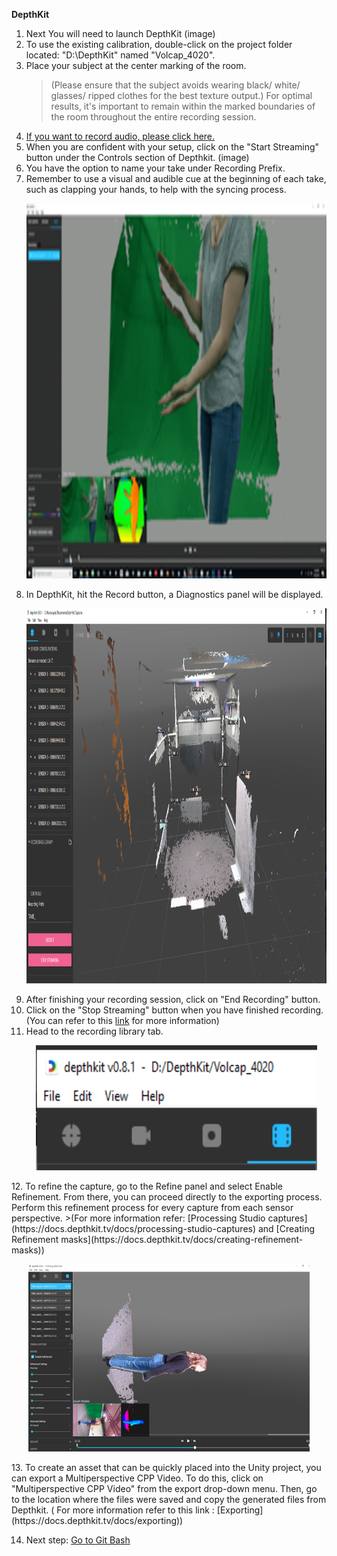  **DepthKit**
1. Next You will need to launch DepthKit (image)
2. To use the existing calibration, double-click on the project folder located: "D:\DepthKit" named "Volcap_4020".
3. Place your subject at the center marking of the room. 
	>(Please ensure that the subject avoids wearing black/ white/ glasses/ ripped clothes for the best texture output.)
	> For optimal results, it's important to remain within the marked boundaries of the room throughout the entire recording session.
4. [If you want to record audio, please click here.](reaper.md)
5. When you are confident with your setup, click on the "Start Streaming" button under the Controls section of Depthkit. (image)
6. You have the option to name your take under Recording Prefix.
7. Remember to use a visual and audible cue at the beginning of each take, such as clapping your hands, to help with the syncing process.
      <p align="center">
     <img src="images/DK/clap.png" width="750" height="600" alt="Open Device">
   </p>
8. In DepthKit, hit the Record button, a Diagnostics panel will be displayed.
       <p align="center">
     <img src="images/DK/main.PNG" width="1000" height="600" alt="Open Device">
   </p>
9. After finishing your recording session, click on "End Recording" button.
10. Click on the "Stop Streaming" button when you have finished recording. (You can refer to this [link](https://docs.depthkit.tv/docs/studio-recording) for more information)
11. Head to the recording library tab.
      <p align="center">
     <img src="images/DK/library.PNG" width="450" height="200" alt="Open Device">
   </p>
12. To refine the capture, go to the Refine panel and select Enable Refinement. From there, you can proceed directly to the exporting process. Perform this refinement process for every capture from each sensor perspective.
	>(For more information refer: [Processing Studio captures](https://docs.depthkit.tv/docs/processing-studio-captures) and [Creating Refinement masks](https://docs.depthkit.tv/docs/creating-refinement-masks))
      <p align="center">
     <img src="images/DK/refine.png" width="450" height="300" alt="Open Device">
   </p>
13. To create an asset that can be quickly placed into  the  Unity project, you can export a Multiperspective CPP Video. To do this, click on "Multiperspective CPP Video" from the export drop-down menu. Then, go to the location where the files were saved and copy the generated files from Depthkit. ( For more information refer to this link : [Exporting](https://docs.depthkit.tv/docs/exporting))

14. Next step: [Go to Git Bash](Gitbash.md)
